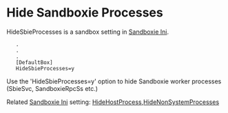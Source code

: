 # Hide Sandboxie Processes

HideSbieProcesses is a sandbox setting in [Sandboxie Ini](SandboxieIni.md).

```
   .
   .
   .
   [DefaultBox]
   HideSbieProcesses=y
```

Use the 'HideSbieProcesses=y' option to hide Sandboxie worker processes (SbieSvc, SandboxieRpcSs etc.)

Related [Sandboxie Ini](SandboxieIni.md) setting: [HideHostProcess](HideHostProcess.md),[HideNonSystemProcesses](HideNonSystemProcesses.md)
